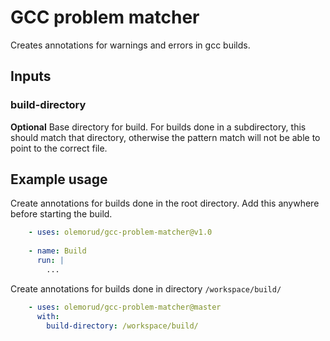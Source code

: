 # GCC problem matcher

Creates annotations for warnings and errors in gcc builds.

## Inputs

### build-directory

**Optional** Base directory for build. For builds done in a subdirectory, this should match that directory, otherwise the pattern match will not be able to point to the correct file.

## Example usage

Create annotations for builds done in the root directory. Add this anywhere before starting the build.

```yaml
    - uses: olemorud/gcc-problem-matcher@v1.0
    
    - name: Build
      run: |
        ...
```

Create annotations for builds done in directory `/workspace/build/`

```yaml
    - uses: olemorud/gcc-problem-matcher@master
      with:
        build-directory: /workspace/build/
```
